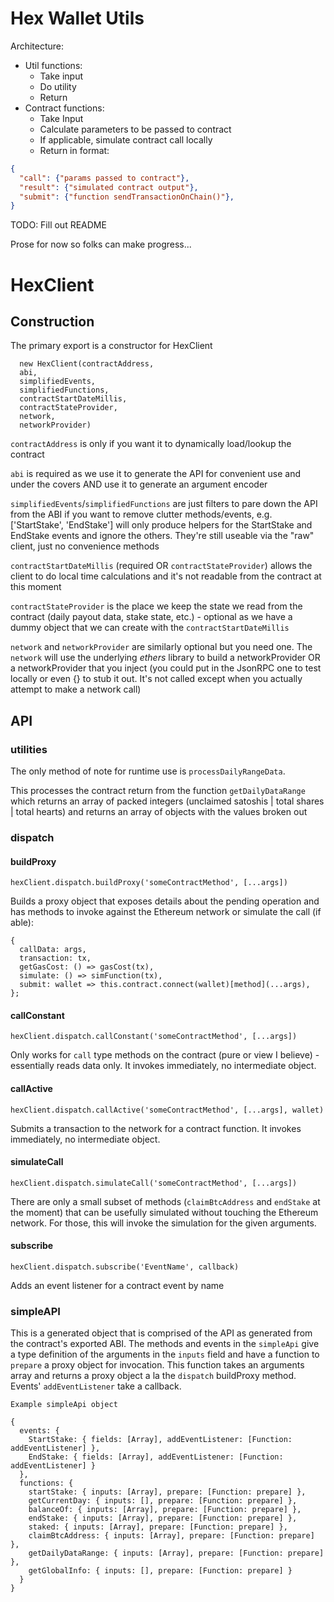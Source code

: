 # Hex Wallet Utils

Architecture:
- Util functions:
  - Take input
  - Do utility
  - Return
- Contract functions:
  - Take Input
  - Calculate parameters to be passed to contract
  - If applicable, simulate contract call locally
  - Return in format:
```json
{
  "call": {"params passed to contract"},
  "result": {"simulated contract output"},
  "submit": {"function sendTransactionOnChain()"},
}
```

TODO: Fill out README

Prose for now so folks can make progress...

# HexClient


## Construction
The primary export is a constructor for HexClient
```
  new HexClient(contractAddress,
  abi,
  simplifiedEvents,
  simplifiedFunctions,
  contractStartDateMillis,
  contractStateProvider,
  network,
  networkProvider)  
```

`contractAddress` is only if you want it to dynamically load/lookup the contract  

`abi` is required as we use it to generate the API for convenient use and under the covers AND use it to generate an argument encoder  

`simplifiedEvents`/`simplifiedFunctions` are just filters to pare down the API from the ABI if you want to remove clutter methods/events, e.g. ['StartStake', 'EndStake'] will only produce helpers for the StartStake and EndStake events and ignore the others. They're still useable via the "raw" client, just no convenience methods  

`contractStartDateMillis` (required OR `contractStateProvider`) allows the client to do local time calculations and it's not readable from the contract at this moment  

`contractStateProvider` is the place we keep the state we read from the contract (daily payout data, stake state, etc.) - optional as we have a dummy object that we can create with the `contractStartDateMillis`  

`network` and `networkProvider` are similarly optional but you need one. The `network` will use the underlying *ethers* library to build a networkProvider OR a networkProvider that you inject (you could put in the JsonRPC one to test locally or even {} to stub it out. It's not called except when you actually attempt to make a network call)

## API

### utilities

The only method of note for runtime use is `processDailyRangeData`.

This processes the contract return from the function `getDailyDataRange` which returns an array of packed integers (unclaimed satoshis | total shares | total hearts) and returns an array of objects with the values broken out

### dispatch

#### buildProxy

`hexClient.dispatch.buildProxy('someContractMethod', [...args])`

Builds a proxy object that exposes details about the pending operation and has methods to invoke against the Ethereum network or simulate the call (if able):

```angular2html
{
  callData: args,
  transaction: tx,
  getGasCost: () => gasCost(tx),
  simulate: () => simFunction(tx),
  submit: wallet => this.contract.connect(wallet)[method](...args),
};
```

#### callConstant
`hexClient.dispatch.callConstant('someContractMethod', [...args])`

Only works for `call` type methods on the contract (pure or view I believe) - essentially reads data only. It invokes immediately, no intermediate object.

#### callActive
`hexClient.dispatch.callActive('someContractMethod', [...args], wallet)`

Submits a transaction to the network for a contract function. It invokes immediately, no intermediate object.

#### simulateCall
`hexClient.dispatch.simulateCall('someContractMethod', [...args])`

There are only a small subset of methods (`claimBtcAddress` and `endStake` at the moment) that can be usefully simulated without touching the Ethereum network. For those, this will invoke the simulation for the given arguments.

#### subscribe
`hexClient.dispatch.subscribe('EventName', callback)`

Adds an event listener for a contract event by name

### simpleAPI

This is a generated object that is comprised of the API as generated from the contract's exported ABI. The methods and events in the `simpleApi` give a type definition of the arguments in the `inputs` field and have a function to `prepare` a proxy object for invocation. This function takes an arguments array and returns a proxy object a la the `dispatch` buildProxy method. Events' `addEventListener` take a callback.

```angular2html
Example simpleApi object

{
  events: {
    StartStake: { fields: [Array], addEventListener: [Function: addEventListener] },
    EndStake: { fields: [Array], addEventListener: [Function: addEventListener] }
  },
  functions: {
    startStake: { inputs: [Array], prepare: [Function: prepare] },
    getCurrentDay: { inputs: [], prepare: [Function: prepare] },
    balanceOf: { inputs: [Array], prepare: [Function: prepare] },
    endStake: { inputs: [Array], prepare: [Function: prepare] },
    staked: { inputs: [Array], prepare: [Function: prepare] },
    claimBtcAddress: { inputs: [Array], prepare: [Function: prepare] },
    getDailyDataRange: { inputs: [Array], prepare: [Function: prepare] },
    getGlobalInfo: { inputs: [], prepare: [Function: prepare] }
  }
}

```


